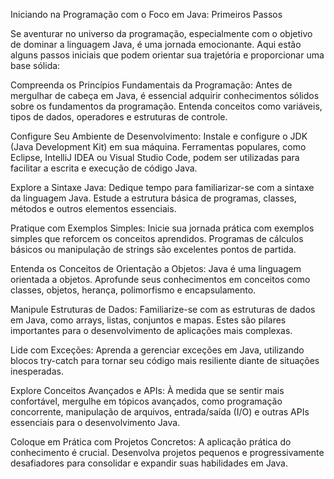 Iniciando na Programação com o Foco em Java: Primeiros Passos

Se aventurar no universo da programação, especialmente com o objetivo de dominar a linguagem Java, é uma jornada emocionante. Aqui estão alguns passos iniciais que podem orientar sua trajetória e proporcionar uma base sólida:

Compreenda os Princípios Fundamentais da Programação:
Antes de mergulhar de cabeça em Java, é essencial adquirir conhecimentos sólidos sobre os fundamentos da programação. Entenda conceitos como variáveis, tipos de dados, operadores e estruturas de controle.

Configure Seu Ambiente de Desenvolvimento:
Instale e configure o JDK (Java Development Kit) em sua máquina. Ferramentas populares, como Eclipse, IntelliJ IDEA ou Visual Studio Code, podem ser utilizadas para facilitar a escrita e execução de código Java.

Explore a Sintaxe Java:
Dedique tempo para familiarizar-se com a sintaxe da linguagem Java. Estude a estrutura básica de programas, classes, métodos e outros elementos essenciais.

Pratique com Exemplos Simples:
Inicie sua jornada prática com exemplos simples que reforcem os conceitos aprendidos. Programas de cálculos básicos ou manipulação de strings são excelentes pontos de partida.

Entenda os Conceitos de Orientação a Objetos:
Java é uma linguagem orientada a objetos. Aprofunde seus conhecimentos em conceitos como classes, objetos, herança, polimorfismo e encapsulamento.

Manipule Estruturas de Dados:
Familiarize-se com as estruturas de dados em Java, como arrays, listas, conjuntos e mapas. Estes são pilares importantes para o desenvolvimento de aplicações mais complexas.

Lide com Exceções:
Aprenda a gerenciar exceções em Java, utilizando blocos try-catch para tornar seu código mais resiliente diante de situações inesperadas.

Explore Conceitos Avançados e APIs:
À medida que se sentir mais confortável, mergulhe em tópicos avançados, como programação concorrente, manipulação de arquivos, entrada/saída (I/O) e outras APIs essenciais para o desenvolvimento Java.

Coloque em Prática com Projetos Concretos:
A aplicação prática do conhecimento é crucial. Desenvolva projetos pequenos e progressivamente desafiadores para consolidar e expandir suas habilidades em Java.
